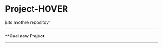 # Project-HOVER
juts anothre repositoyr
*********************
****Cool new Project**
*********************
